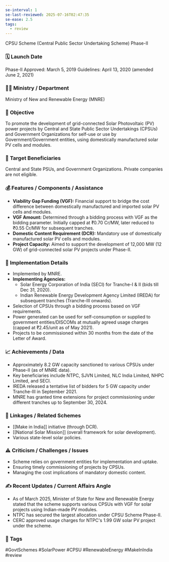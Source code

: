```yaml
---
se-interval: 1
se-last-reviewed: 2025-07-16T02:47:35
se-ease: 2.5
tags:
  - review
---
```

 CPSU Scheme (Central Public Sector Undertaking Scheme) Phase-II

### 🗓️ **Launch Date**
Phase-II Approved: March 5, 2019
Guidelines: April 13, 2020 (amended June 2, 2021)

### 🧑‍🏫 **Ministry / Department**
Ministry of New and Renewable Energy (MNRE)

### 🎯 **Objective**
To promote the development of grid-connected Solar Photovoltaic (PV) power projects by Central and State Public Sector Undertakings (CPSUs) and Government Organizations for self-use or use by Government/Government entities, using domestically manufactured solar PV cells and modules.

### 👥 **Target Beneficiaries**
Central and State PSUs, and Government Organizations. Private companies are not eligible.

### 💰 **Features / Components / Assistance**
- **Viability Gap Funding (VGF):** Financial support to bridge the cost difference between domestically manufactured and imported solar PV cells and modules.
- **VGF Amount:** Determined through a bidding process with VGF as the bidding parameter. Initially capped at ₹0.70 Cr/MW, later reduced to ₹0.55 Cr/MW for subsequent tranches.
- **Domestic Content Requirement (DCR):** Mandatory use of domestically manufactured solar PV cells and modules.
- **Project Capacity:** Aimed to support the development of 12,000 MW (12 GW) of grid-connected solar PV projects under Phase-II.

### 📍 **Implementation Details**
- Implemented by MNRE.
- **Implementing Agencies:**
    - Solar Energy Corporation of India (SECI) for Tranche-I & II (bids till Dec 31, 2020).
    - Indian Renewable Energy Development Agency Limited (IREDA) for subsequent tranches (Tranche-III onwards).
- Selection of CPSUs through a bidding process based on VGF requirements.
- Power generated can be used for self-consumption or supplied to government entities/DISCOMs at mutually agreed usage charges (capped at ₹2.45/unit as of May 2021).
- Projects to be commissioned within 30 months from the date of the Letter of Award.

### 📈 **Achievements / Data**
- Approximately 8.2 GW capacity sanctioned to various CPSUs under Phase-II (as of MNRE data).
- Key beneficiaries include NTPC, SJVN Limited, NLC India Limited, NHPC Limited, and SECI.
- IREDA released a tentative list of bidders for 5 GW capacity under Tranche-III in September 2021.
- MNRE has granted time extensions for project commissioning under different tranches up to September 30, 2024.

### 🧩 **Linkages / Related Schemes**
- [[Make in India]] initiative (through DCR).
- [[National Solar Mission]] (overall framework for solar development).
- Various state-level solar policies.

### ⚠️ **Criticism / Challenges / Issues**
- Scheme relies on government entities for implementation and uptake.
- Ensuring timely commissioning of projects by CPSUs.
- Managing the cost implications of mandatory domestic content.

### ✍️ **Recent Updates / Current Affairs Angle**
- As of March 2025, Minister of State for New and Renewable Energy stated that the scheme supports various CPSUs with VGF for solar projects using Indian-made PV modules.
- NTPC has secured the largest allocation under CPSU Scheme Phase-II.
- CERC approved usage charges for NTPC's 1.99 GW solar PV project under the scheme.

### 🔗 **Tags**
#GovtSchemes #SolarPower #CPSU #RenewableEnergy #MakeInIndia
#review